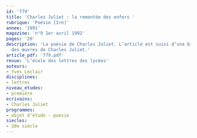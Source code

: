 ```yaml
---
id: '779'
title: 'Charles Juliet : la remontée des enfers '
rubrique: 'Poésie [1re]'
annee: '1991'
magazine: 'n°9 1er avril 1992'
pages: '20'
description: 'La poésie de Charles Juliet. L’article est suivi d’une bibliographie
  des œuvres de Charles Juliet.'
article_pdf: '779.pdf'
revue: 'L’école des lettres des lycées'
auteurs:
- Yves Leclair
disciplines:
- lettres
niveau_etudes:
- première
ecrivains:
- Charles Juliet
programmes:
- objet d’étude - poésie
siecles:
- 20e siècle
---
```

